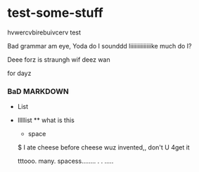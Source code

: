 # test-some-stuff

hvwercvbirebuivcerv
test

Bad grammar am eye, Yoda do I sounddd liiiiiiiiiiiiiike much do I?

Deee forz is straungh wif deez wan






for dayz

### BaD MARKDOWN

- List
* lllllist
** what is this

  - space
  
  $
  I ate cheese before cheese wuz invented,, don't U 4get it 

     tttooo. many.          spacess........    . . ..... 
